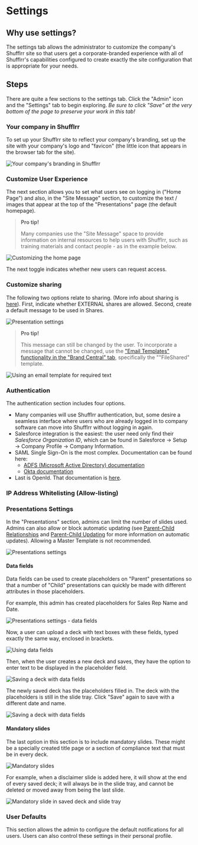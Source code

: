 # Settings

## Why use settings? 

The settings tab allows the administrator to customize the company's Shufflrr site so that users get a corporate-branded experience with all of Shufflrr's capabilities configured to create exactly the site configuration that is appropriate for your needs. 

## Steps

There are quite a few sections to the settings tab. Click the "Admin" icon and the "Settings" tab to begin exploring. *Be sure to click "Save" at the very bottom of the page to preserve your work in this tab!* 

### Your company in Shufflrr

To set up your Shufflrr site to reflect your company's branding, set up the site with your company's logo and "favicon" (the little icon that appears in the browser tab for the site).

![Your company's branding in Shufflrr](img/admin-sitesettings-logos.png)

### Customize User Experience

The next section allows you to set what users see on logging in ("Home Page") and also, in the "Site Message" section, to customize the text / images that appear at the top of the "Presentations" page (the default homepage). 

> **Pro tip!**
> 
> Many companies use the "Site Message" space to provide information on internal resources to help users with Shufflrr, such as training materials and contact people - as in the example below.  

![Customizing the home page](img/admin-sitesettings-homepage.png)

The next toggle indicates whether new users can request access. 

### Customize sharing

The following two options relate to sharing. (More info about sharing is [here](presentations-file-sharing.md)). First, indicate whether EXTERNAL shares are allowed. Second, create a default message to be used in Shares. 

![Presentation settings](img/admin-sitesettings-defaultmessage.png)

>**Pro tip!**
> 
> This message can still be changed by the user. To incorporate a message that cannot be changed, use the ["Email Templates" functionality in the "Brand Central" tab](admin-brand-central.md#email-templates), specifically the ""FileShared" template.

![Using an email template for required text](img/admin-sitesettings-defaultmessage2.png)

### Authentication

The authentication section includes four options. 

* Many companies will use Shufflrr authentication, but, some desire a seamless interface where users who are already logged in to company software can move into Shufflrr without logging in again. 
* Salesforce integration is the easiest: the user need only find their *Salesforce Organization ID*, which can be found in Salesforce → Setup → Company Profile → Company Information. 
* SAML Single Sign-On is the most complex. Documentation can be found here: 
	* [ADFS (Microsoft Active Directory) documentation](https://shufflrr.com/assets/saml-adfs3.html)
	* [Okta documentation](https://shufflrr.com/assets/saml-okta.html)
* Last is OpenId. That documentation is [here](https://shufflrr.com/assets/openid-okta.html). 

### IP Address Whitelisting (Allow-listing)

### Presentations Settings

In the "Presentations" section, admins can limit the number of slides used. Admins can also allow or block automatic updating (see [Parent-Child Relationships](presentations-slide-inheritance.md) and [Parent-Child Updating](presentations-version-control.md) for more information on automatic updates). Allowing a Master Template is not recommended. 

![Presentations settings](img/admin-sitesettings-presentationsettings1.png)

#### Data fields

Data fields can be used to create placeholders on "Parent" presentations so that a number of "Child" presentations can quickly be made with different attributes in those placeholders. 

For example, this admin has created placeholders for Sales Rep Name and Date. 

![Presentations settings - data fields](img/admin-sitesettings-presentationsettings2.png)

Now, a user can upload a deck with text boxes with these fields, typed exactly the same way, enclosed in brackets. 

![Using data fields](img/admin-sitesettings-presentationsettings3.png)

Then, when the user creates a new deck and saves, they have the option to enter text to be displayed in the placeholder field. 

![Saving a deck with data fields](img/admin-sitesettings-presentationsettings-savedatafields.png)

The newly saved deck has the placeholders filled in. The deck with the placeholders is still in the slide tray. Click "Save" again to save with a different date and name. 

![Saving a deck with data fields](img/admin-sitesettings-presentationsettings4.png)

#### Mandatory slides

The last option in this section is to include mandatory slides. These might be a specially created title page or a section of compliance text that must be in every deck. 

![Mandatory slides](img/admin-sitesettings-presentationsettings-mandatory.png)

For example, when a disclaimer slide is added here, it will show at the end of every saved deck; it will always be in the slide tray, and cannot be deleted or moved away from being the last slide. 

![Mandatory slide in saved deck and slide tray](img/admin-sitesettings-presentationsettings-mandatory2.png)

### User Defaults

This section allows the admin to configure the default notifications for all users. Users can also control these settings in their personal profile.  








